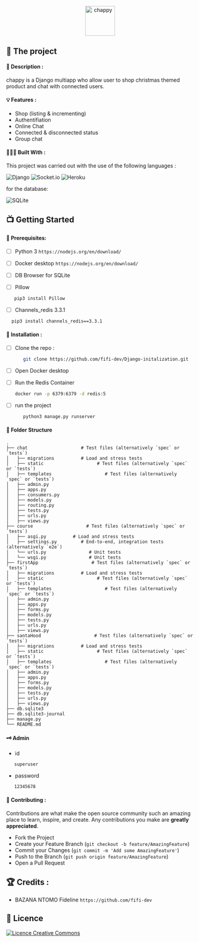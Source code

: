 <p align='center'> <img src="https://i.ibb.co/Nt69GbB/chappy.png" alt="chappy" height="80" border="0"> </p>

## 💼 The project

#### 📝 Description :

chappy is a Django multiapp who allow user to shop christmas themed product and chat with connected users.

#### 💡 Features :

- Shop (listing & incrementing)
- Authentifiation
- Online Chat
- Connected & disconnected status
- Group chat

#### 👩🏾‍💻 Built With :

This project was carried out with the use of the following languages :

![Django](https://img.shields.io/badge/Django-092E20?style=for-the-badge&logo=django&logoColor=white)
![Socket.io](https://img.shields.io/badge/Socket.io-010101?&style=for-the-badge&logo=Socket.io&logoColor=white)
![Heroku](https://img.shields.io/badge/Heroku-430098?style=for-the-badge&logo=heroku&logoColor=white)


for the database: 

![SQLite](https://img.shields.io/badge/SQLite-07405E?style=for-the-badge&logo=sqlite&logoColor=white)


## 📺 Getting Started

#### 🔐 Prerequisites: 


- [ ] Python 3 `https://nodejs.org/en/download/ ` 

- [ ] Docker desktop `https://nodejs.org/en/download/ ` 

- [ ] DB Browser for SQLite
  
- [ ] Pillow

```sh
   pip3 install Pillow
   ```

- [ ] Channels_redis 3.3.1

```sh
  pip3 install channels_redis==3.3.1
   ```


#### 💾 Installation :

- [ ] Clone the repo :

  ```sh
     git clone https://github.com/fifi-dev/Django-initalization.git
     ```

- [ ] Open Docker desktop

- [ ] Run the Redis Container

   ```sh
   docker run -p 6379:6379 -d redis:5
   ```

- [ ] run the project

  ```sh
     python3 manage.py runserver
     ```
   

####  🔬 Folder Structure

    .
    ├── chat                    # Test files (alternatively `spec` or `tests`)
    │   ├── migrations          # Load and stress tests
    │   ├── static                    # Test files (alternatively `spec` or `tests`)
    │   ├── templates                    # Test files (alternatively `spec` or `tests`)  
    │   ├── admin.py   
    │   ├── apps.py
    │   ├── consumers.py
    │   ├── models.py
    │   ├── routing.py
    │   ├── tests.py
    │   ├── urls.py
    │   ├── views.py
    ├── course                    # Test files (alternatively `spec` or `tests`)
    │   ├── asgi.py          # Load and stress tests
    │   ├── settings.py         # End-to-end, integration tests (alternatively `e2e`)
    │   └── urls.py                # Unit tests
    │   └── wsgi.py                # Unit tests
    ├── firstApp                    # Test files (alternatively `spec` or `tests`)
    │   ├── migrations          # Load and stress tests
    │   ├── static                    # Test files (alternatively `spec` or `tests`)
    │   ├── templates                    # Test files (alternatively `spec` or `tests`)  
    │   ├── admin.py   
    │   ├── apps.py
    │   ├── forms.py
    │   ├── models.py
    │   ├── tests.py
    │   ├── urls.py
    │   ├── views.py 
    ├── santaHood                    # Test files (alternatively `spec` or `tests`)
    │   ├── migrations          # Load and stress tests
    │   ├── static                    # Test files (alternatively `spec` or `tests`)
    │   ├── templates                    # Test files (alternatively `spec` or `tests`)  
    │   ├── admin.py   
    │   ├── apps.py
    │   ├── forms.py
    │   ├── models.py
    │   ├── tests.py
    │   ├── urls.py
    │   ├── views.py 
    ├── db.sqlite3
    ├── db.sqlite3-journal
    ├── manage.py
    └── README.md

#### 🗝 Admin

- id

```sh
   superuser
   ```

- password

```sh
   12345678
   ```

#### 🤝 Contributing :

Contributions are what make the open source community such an amazing place to learn, inspire, and create. Any contributions you make are **greatly appreciated**.

- Fork the Project
- Create your Feature Branch (`git checkout -b feature/AmazingFeature`)
- Commit your Changes (`git commit -m 'Add some AmazingFeature'`)
- Push to the Branch (`git push origin feature/AmazingFeature`)
- Open a Pull Request



## 🏆 Credits :


- BAZANA NTOMO Fideline `https://github.com/fifi-dev`


## 📜 Licence
 <a align="center"  rel="license" href="http://creativecommons.org/licenses/by-nc/4.0/"><img alt="Licence Creative Commons" style="border-width:0" src="https://i.creativecommons.org/l/by-nc/4.0/88x31.png" /></a>

